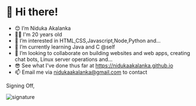 # 👋 Hi there!
- 😊 I’m Niduka Akalanka
- 👦🏻 I'm 20 years old
- 👀 I’m interested in HTML,CSS,Javascript,Node,Python and...
- 🌱 I’m currently learning Java and C @self
- 💞️ I’m looking to collaborate on building websites and web apps, creating chat bots, Linux server operations and...
- 😎 See what I've done thus far at https://nidukaakalanka.github.io
- 📫 Email me via nidukaakalanka@gmail.com to contact

Signing Off, 

![signature](https://user-images.githubusercontent.com/97357554/202945534-5b4870d9-581b-48e3-8908-3358f34ce231.png)


<!---theZSSHs/theZSSHs is a ✨ special ✨ repository because its `README.md` (this file) appears on your GitHub profile.
You can click the Preview link to take a look at your changes.
--->
